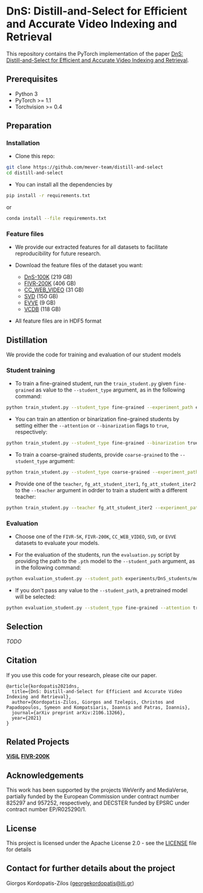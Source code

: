 # DnS: Distill-and-Select for Efficient and Accurate Video Indexing and Retrieval
This repository contains the PyTorch implementation of the paper [DnS: Distill-and-Select for Efficient and Accurate Video Indexing and Retrieval](https://arxiv.org/abs/2106.13266).

## Prerequisites
* Python 3
* PyTorch >= 1.1
* Torchvision >= 0.4

## Preparation

### Installation

* Clone this repo:
```bash
git clone https://github.com/mever-team/distill-and-select
cd distill-and-select
```
* You can install all the dependencies by
```bash
pip install -r requirements.txt
```
or
```bash
conda install --file requirements.txt
```

### Feature files
* We provide our extracted features for all datasets to facilitate reproducibility for future research.

* Download the feature files of the dataset you want:
    * [DnS-100K](https://mever.iti.gr/distill-and-select/features/dns_100k.hdf5) (219 GB)
    * [FIVR-200K](https://mever.iti.gr/distill-and-select/features/fivr_200k.hdf5) (406 GB)
    * [CC_WEB_VIDEO](https://mever.iti.gr/distill-and-select/features/cc_web_video.hdf5) (31 GB)
    * [SVD](https://mever.iti.gr/distill-and-select/features/svd.hdf5) (150 GB)
    * [EVVE](https://mever.iti.gr/distill-and-select/features/evve.hdf5) (9 GB)
    * [VCDB](https://mever.iti.gr/distill-and-select/features/vcdb.hdf5) (118 GB)
    
* All feature files are in HDF5 format

## Distillation
We provide the code for training and evaluation of our student models 

### Student training

* To train a fine-grained student, run the `train_student.py` given `fine-grained` as value to the `--student_type` argument, as in the following command:
```bash
python train_student.py --student_type fine-grained --experiment_path experiments/DnS_students --trainset_hdf5 /path/to/dns_100k.hdf5
```

* You can train an attention or binarization fine-grained students by setting either the `--attention` or `--binarization` flags to `true`, respectively:
```bash
python train_student.py --student_type fine-grained --binarization true --experiment_path /path/to/experiment/ --trainset_hdf5 /path/to/dns_100k.hdf5
```

* To train a coarse-grained students, provide `coarse-grained` to the `--student_type` argument:
```bash
python train_student.py --student_type coarse-grained --experiment_path /path/to/experiment/ --trainset_hdf5 /path/to/dns_100k.hdf5
```

* Provide one of the `teacher`, `fg_att_student_iter1`, `fg_att_student_iter2` to the `--teacher` argument in odrder to train a student with a different teacher:
```bash
python train_student.py --teacher fg_att_student_iter2 --experiment_path /path/to/experiment/ --trainset_hdf5 /path/to/dns_100k.hdf5
```

### Evaluation
* Choose one of the `FIVR-5K`, `FIVR-200K`, `CC_WEB_VIDEO`, `SVD`, or `EVVE` datasets to evaluate your models.

* For the evaluation of the students, run the `evaluation.py` script by providing the path to the `.pth` model to the `--student_path` argument, as in the following command:
```bash
python evaluation_student.py --student_path experiments/DnS_students/model_fg_att_student.pth --dataset FIVR-5K --dataset_hdf5 /path/to/fivr_200k.hdf5 --load_queries true
```

* If you don't pass any value to the `--student_path`, a pretrained model will be selected:
```bash
python evaluation_student.py --student_type fine-grained --attention true --dataset FIVR-5K --dataset_hdf5 /path/to/fivr_200k.hdf5 --load_queries true
```


## Selection
*TODO*

## Citation
If you use this code for your research, please cite our paper.
```
@article{kordopatis2021dns,
  title={DnS: Distill-and-Select for Efficient and Accurate Video Indexing and Retrieval},
  author={Kordopatis-Zilos, Giorgos and Tzelepis, Christos and Papadopoulos, Symeon and Kompatsiaris, Ioannis and Patras, Ioannis},
  journal={arXiv preprint arXiv:2106.13266},
  year={2021}
}
```
## Related Projects
**[ViSiL](https://github.com/MKLab-ITI/visil)** **[FIVR-200K](https://github.com/MKLab-ITI/FIVR-200K)**

## Acknowledgements
This work has been supported by the projects WeVerify and MediaVerse, partially funded by the European Commission under contract number 825297 and 957252, respectively, and DECSTER funded by EPSRC under contract number EP/R025290/1.

## License
This project is licensed under the Apache License 2.0 - see the [LICENSE](LICENSE) file for details

## Contact for further details about the project

Giorgos Kordopatis-Zilos (georgekordopatis@iti.gr)
